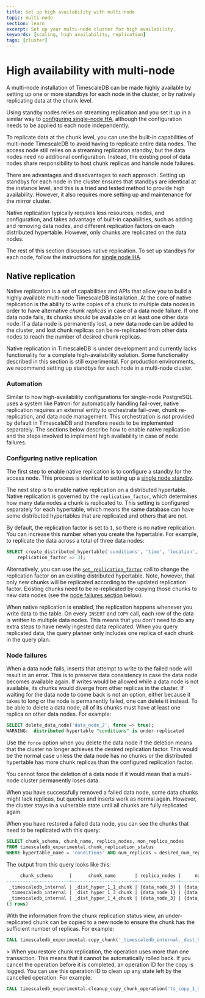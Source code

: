 ```yaml
---
title: Set up high availability with multi-node
topic: multi-node
section: learn
excerpt: Set up your multi-node cluster for high availability.
keywords: [scaling, high availability, replication]
tags: [cluster] 
---
```


# High availability with multi-node
A multi-node installation of TimescaleDB can be made highly available
by setting up one or more standbys for each node in the cluster, or by 
natively replicating data at the chunk level.

Using standby nodes relies on streaming replication and you set it up
in a similar way to [configuring single-node HA][single-ha], although the
configuration needs to be applied to each node independently.

To replicate data at the chunk level, you can use the built-in 
capabilities of multi-node TimescaleDB to avoid having to
replicate entire data nodes. The access node still relies on a
streaming replication standby, but the data nodes need no additional
configuration. Instead, the existing pool of data nodes share
responsibility to host chunk replicas and handle node failures.

There are advantages and disadvantages to each approach. 
Setting up standbys for each node in the cluster ensures that 
standbys are identical at the instance level, and this is a tried
and tested method to provide high availability. However, it also
requires more setting up and maintenance for the mirror cluster.

Native replication typically requires less resources, nodes, and
configuration, and takes advantage of built-in capabilities, such as
adding and removing data nodes, and different replication factors on
each distributed hypertable. However, only chunks are replicated on
the data nodes.

The rest of this section discusses native replication. To set up
standbys for each node, follow the instructions for [single node
HA][single-ha].

## Native replication
Native replication is a set of capabilities and APIs that allow you to
build a highly available multi-node TimescaleDB installation. At the
core of native replication is the ability to write copies of a chunk
to multiple data nodes in order to have alternative _chunk replicas_
in case of a data node failure. If one data node fails, its chunks
should be available on at least one other data node. If a data node is
permanently lost, a new data node can be added to the cluster, and
lost chunk replicas can be re-replicated from other data nodes to
reach the number of desired chunk replicas.

<highlight type="warning"> 
Native replication in TimescaleDB is under development and 
currently lacks functionality for a complete high-availability
solution. Some functionality described in this section is still
experimental. For production environments, we recommend setting up
standbys for each node in a multi-node cluster.
</highlight>

### Automation
Similar to how high-availability configurations for single-node
PostgreSQL uses a system like Patroni for automatically handling
fail-over, native replication requires an external entity to
orchestrate fail-over, chunk re-replication, and data node
management. This orchestration is _not_ provided by default in
TimescaleDB and therefore needs to be implemented separately. The
sections below describe how to enable native replication and the steps
involved to implement high availability in case of node failures.

### Configuring native replication
The first step to enable native replication is to configure a standby
for the access node. This process is identical to setting up a [single
node standby][single-ha].

The next step is to enable native replication on a distributed
hypertable. Native replication is governed by the
`replication_factor`, which determines how many data nodes a chunk is
replicated to. This setting is configured separately for each
hypertable, which means the same database can have some distributed
hypertables that are replicated and others that are not.

By default, the replication factor is set to `1`, so there is no
native replication. You can increase this number when you create the
hypertable. For example, to replicate the data across a total of three
data nodes:
```sql
SELECT create_distributed_hypertable('conditions', 'time', 'location',
	replication_factor => 3);
```

Alternatively, you can use the
[`set_replication_factor`][set_replication_factor] call to change the
replication factor on an existing distributed hypertable. Note,
however, that only new chunks will be replicated according to the
updated replication factor. Existing chunks need to be re-replicated
by copying those chunks to new data nodes (see the [node
failures section](#node-failures) below).

When native replication is enabled, the replication happens whenever
you write data to the table. On every `INSERT` and `COPY` call, each
row of the data is written to multiple data nodes. This means that you
don't need to do any extra steps to have newly ingested data
replicated. When you query replicated data, the query planner only
includes one replica of each chunk in the query plan.

### Node failures
When a data node fails, inserts that attempt to write to the failed
node will result in an error. This is to preserve data consistency in
case the data node becomes available again. If writes would be allowed
while a data node is not available, its chunks would diverge from
other replicas in the cluster. If waiting for the data node to come
back is not an option, either because it takes to long or the node is
permanently failed, one can delete it instead. To be able to delete a
data node, all of its chunks must have at least one replica on other
data nodes. For example:

```sql
SELECT delete_data_node('data_node_2', force => true);
WARNING:  distributed hypertable "conditions" is under-replicated
```

Use the `force` option when you delete the data node if the deletion
means that the cluster no longer achieves the desired replication
factor. This would be the normal case unless the data node has no
chunks or the distributed hypertable has more chunk replicas than the
configured replication factor.

<highlight type="important">
You cannot force the deletion of a data node if it would mean that a multi-node
cluster permanently loses data.
</highlight>

When you have successfully removed a failed data node, some data
chunks might lack replicas, but queries and inserts work as normal
again. However, the cluster stays in a vulnerable state until all
chunks are fully replicated again.

When you have restored a failed data node, you can see the chunks that need to
be replicated with this query:

<!--- Still experimental? --LKB 2021-10-20-->

```sql
SELECT chunk_schema, chunk_name, replica_nodes, non_replica_nodes
FROM timescaledb_experimental.chunk_replication_status
WHERE hypertable_name = 'conditions' AND num_replicas < desired_num_replicas;
```

The output from this query looks like this:
```sql
     chunk_schema      |      chunk_name       | replica_nodes |     non_replica_nodes
-----------------------+-----------------------+---------------+---------------------------
 _timescaledb_internal | _dist_hyper_1_1_chunk | {data_node_3} | {data_node_1,data_node_2}
 _timescaledb_internal | _dist_hyper_1_3_chunk | {data_node_1} | {data_node_2,data_node_3}
 _timescaledb_internal | _dist_hyper_1_4_chunk | {data_node_3} | {data_node_1,data_node_2}
(3 rows)
```

With the information from the chunk replication status view, an
under-replicated chunk can be copied to a new node to ensure the chunk
has the sufficient number of replicas. For example:

<!--- Still experimental? --LKB 2021-10-20-->

```sql
CALL timescaledb_experimental.copy_chunk('_timescaledb_internal._dist_hyper_1_1_chunk', 'data_node_3', 'data_node_2');
```

<highlight type="important">>
When you restore chunk replication, the operation uses more than one transaction. This means that it cannot be automatically rolled back. If you cancel the operation before it is completed, an operation ID for the copy is logged. You can use this operation ID to clean up any state left by the cancelled operation. For example:

<!--- Still experimental? --LKB 2021-10-20-->

```sql
CALL timescaledb_experimental.cleanup_copy_chunk_operation('ts_copy_1_31');
```
</highlight>


[set_replication_factor]:  /api/:currentVersion:/distributed-hypertables/set_replication_factor
[single-ha]: /how-to-guides/replication-and-ha/
